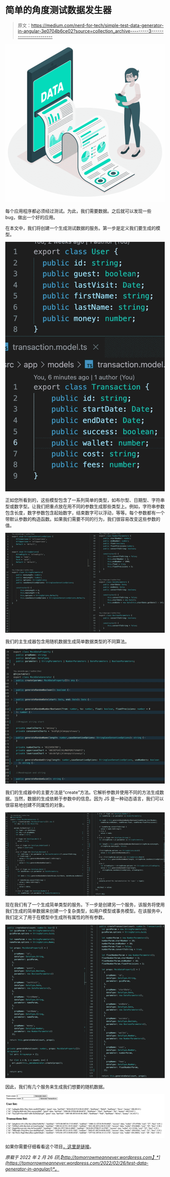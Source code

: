 # 简单的角度测试数据发生器

> 原文：<https://medium.com/nerd-for-tech/simple-test-data-generator-in-angular-3e0704b6ce02?source=collection_archive---------3----------------------->

![](img/702d672363e263b938493e53f93ecd71.png)

每个应用程序都必须经过测试。为此，我们需要数据。之后就可以发现一些 bug，做出一个好的应用。

在本文中，我们将创建一个生成测试数据的服务。第一步是定义我们要生成的模型。

![](img/c6be2e8ca1bca100ed1f98e0d4acc1b4.png)

正如您所看到的，这些模型包含了一系列简单的类型，如布尔型、日期型、字符串型或数字型。让我们把重点放在用不同的参数生成那些类型上。例如，字符串参数包含长度，数字参数包含起始数字，结束数字可以浮动，等等。每个参数都有一个带默认参数的构造函数。如果我们需要不同的行为，我们很容易改变这些参数的值。

![](img/7ba97879128f0726136403caf06f787e.png)

我们的主生成器包含用随机数据生成简单数据类型的不同算法。

![](img/87d98cdd6b80792188186d5a093c24bd.png)

我们的生成器中的主要方法是“create”方法。它解析参数并使用不同的方法生成数据。当然，数据的生成依赖于参数中的信息。因为 JS 是一种动态语言，我们可以很容易地创建不同属性的对象。

![](img/e37a0aeba9c2ef803329b2e5b0afa796.png)

现在我们有了一个生成简单类型的服务。下一步是创建另一个服务，该服务将使用我们生成的简单数据来创建一个复杂类型，如用户模型或事务模型。在该服务中，我们定义了用于在模型中生成所有属性的所有参数。

![](img/6830ae083e0631971163cd4b9b599b07.png)

因此，我们有几个服务来生成我们想要的随机数据。

![](img/9571d8c1ff62331bfcace879282295b1.png)

如果你需要仔细看看这个项目[，这里是链接](https://github.com/8Tesla8/js-test-data-generator/)。

*原载于 2022 年 2 月 26 日*[*【http://tomorrowmeannever.wordpress.com】*](https://tomorrowmeannever.wordpress.com/2022/02/26/test-data-generator-in-angular/)*。*